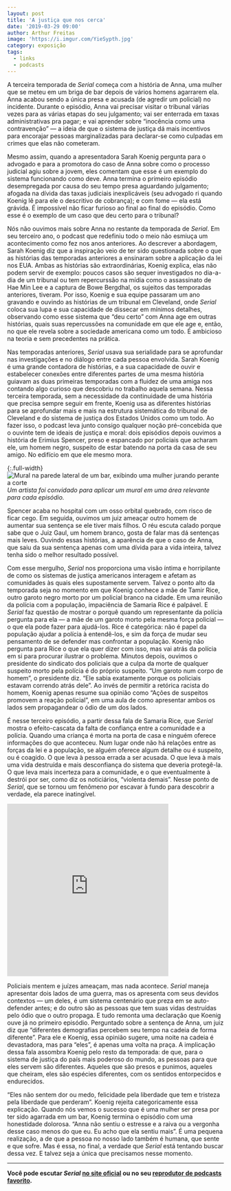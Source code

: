 ```yaml
---
layout: post
title: 'A justiça que nos cerca'
date: '2019-03-29 09:00'
author: Arthur Freitas
image: 'https://i.imgur.com/YieSypth.jpg'
category: exposição
tags:
  - links
  - podcasts
---
```


A terceira temporada de _Serial_ começa com a história de Anna, uma mulher que se meteu em um briga de bar depois de vários homens agarrarem ela. Anna acabou sendo a única presa e acusada (de agredir um policial) no incidente. Durante o episódio, Anna vai precisar visitar o tribunal várias vezes para as várias etapas do seu julgamento; vai ser enterrada em taxas administrativas pra pagar; e vai aprender sobre “inocência como uma contravenção” — a ideia de que o sistema de justiça dá mais incentivos para encorajar pessoas marginalizadas para declarar-se como culpadas em crimes que elas não cometeram.

Mesmo assim, quando a apresentadora Sarah Koenig pergunta para o advogado e para a promotora do caso de Anna sobre como o processo judicial agiu sobre a jovem, eles comentam que esse é um exemplo do sistema funcionando como deve. Anna termina o primeiro episódio desempregada por causa do seu tempo presa aguardando julgamento; afogada na dívida das taxas judiciais inexplicáveis (seu advogado ri quando Koenig lê para ele o descritivo de cobrança); e com fome — ela está grávida. É impossível não ficar furioso ao final ao final do episódio. Como esse é o exemplo de um caso que deu certo para o tribunal?

Nós não ouvimos mais sobre Anna no restante da temporada de _Serial_. Em seu terceiro ano, o podcast que redefiniu todo o meio não esmiuça um acontecimento como fez nos anos anteriores. Ao descrever a abordagem, Sarah Koenig diz que a inspiração veio de ter sido questionada sobre o que as histórias das temporadas anteriores a ensinaram sobre a aplicação da lei nos EUA. Ambas as histórias são extraordinárias, Koenig explica, elas não podem servir de exemplo: poucos casos são sequer investigados no dia-a-dia de um tribunal ou tem repercurssão na mídia como o assassinato de Hae Min Lee e a captura de Bowe Bergdhal, os sujeitos das temporadas anteriores, tiveram. Por isso, Koenig e sua equipe passaram um ano gravando e ouvindo as histórias de um tribunal em Cleveland, onde _Serial_ coloca sua lupa e sua capacidade de dissecar em mínimos detalhes, observando como esse sistema que “deu certo” com Anna age em outras histórias, quais suas repercussões na comunidade em que ele age e, então, no que ele revela sobre a sociedade americana como um todo. É ambicioso na teoria e sem precedentes na prática.

Nas temporadas anteriores, _Serial_ usava sua serialidade para se aprofundar nas investigações e no diálogo entre cada pessoa envolvida. Sarah Koenig é uma grande contadora de histórias, e a sua capacidade de ouvir e estabelecer conexões entre diferentes partes de uma mesma história guiavam as duas primeiras temporadas com a fluidez de uma amiga nos contando algo curioso que descobriu no trabalho aquela semana. Nessa terceira temporada, sem a necessidade da continuidade de uma história que precisa sempre seguir em frente, Koenig usa as diferentes histórias para se aprofundar mais e mais na estrutura sistemática do tribunal de Cleveland e do sistema de justiça dos Estados Unidos como um todo. Ao fazer isso, o podcast leva junto consigo qualquer noção pré-concebida que o ouvinte tem de ideais de justiça e moral: dois episódios depois ouvimos a história de Erimius Spencer, preso e espancado por policiais que acharam ele, um homem negro, suspeito de estar batendo na porta da casa de seu amigo. No edifício em que ele mesmo mora.

{:.full-width}
![Mural na parede lateral de um bar, exibindo uma mulher jurando perante a corte](https://i.imgur.com/oLZCCNAh.jpg)
_Um artista foi convidado para aplicar um mural em uma área relevante para cada episódio._


Spencer acaba no hospital com um osso orbital quebrado, com risco de ficar cego. Em seguida, ouvimos um juiz ameaçar outro homem de aumentar sua sentença se ele tiver mais filhos. O réu escuta calado porque sabe que o Juiz Gaul, um homem branco, gosta de falar mas dá sentenças mais leves. Ouvindo essas histórias, a aparência de que o caso de Anna, que saiu da sua sentença apenas com uma dívida para a vida inteira, talvez tenha sido o melhor resultado possível.

Com esse mergulho, _Serial_ nos proporciona uma visão íntima e horripilante de como os sistemas de justiça americanos interagem e afetam as comunidades às quais eles supostamente servem. Talvez o ponto alto da temporada seja no momento em que Koenig conhece a mãe de Tamir Rice, outro garoto negro morto por um policial branco na cidade. Em uma reunião da polícia com a população, impaciência de Samaria Rice é palpável. E _Serial_ faz questão de mostrar o porquê quando um representante da polícia pergunta para ela — a mãe de um garoto morto pela mesma força policial — o que ela pode fazer para ajudá-los. Rice é categórica: não é papel da população ajudar a polícia à entendê-los, e sim da força de mudar seu pensamento de se defender mas confrontar a população. Koenig não pergunta para Rice o que ela quer dizer com isso, mas vai atrás da polícia em si para procurar ilustrar o problema. Minutos depois, ouvimos o presidente do sindicato dos policiais que a culpa da morte de qualquer suspeito morto pela polícia é do próprio suspeito. “Um garoto num corpo de homem”, o presidente diz. “Ele sabia exatamente porque os policiais estavam correndo atrás dele”. Ao invés de permitir a retórica racista do homem, Koenig apenas resume sua opinião como “Ações de suspeitos promovem a reação policial”, em uma aula de como apresentar ambos os lados sem propagandear o ódio de um dos lados.

É nesse terceiro episódio, a partir dessa fala de Samaria Rice, que _Serial_ mostra o efeito-cascata da falta de confiança entre a comunidade e a polícia. Quando uma criança é morta na porta de casa e ninguém oferece informações do que aconteceu. Num lugar onde não há relações entre as forças da lei e a população, se alguém oferece algum detalhe ou é suspeito, ou é coagido. O que leva à pessoa errada a ser acusada. O que leva à mais uma vida destruída e mais desconfiança do sistema que deveria protegê-la. O que leva mais incerteza para a comunidade, e o que eventualmente à destrói por ser, como diz os noticiários, “violenta demais”. Nesse ponto  de _Serial_, que se tornou um fenômeno por escavar à fundo para descobrir a verdade, ela parece inatingível.

<iframe src="https://serialpodcast.org/embed/250" width="375" height="400" frameborder="0" webkitallowfullscreen mozallowfullscreen allowfullscreen></iframe>

Policiais mentem e juízes ameaçam, mas nada acontece. _Serial_ maneja apresentar dois lados de uma guerra, mas os apresenta com seus devidos contextos — um deles, é um sistema centenário que preza em se auto-defender antes; e do outro são as pessoas que tem suas vidas destruídas pelo ódio que o outro propaga. E tudo remonta uma declaração que Koenig ouve já no primeiro episódio. Perguntado sobre a sentença de Anna, um juiz diz que “diferentes demografias percebem seu tempo na cadeia de forma diferente”. Para ele e Koenig, essa opinião sugere, uma noite na cadeia é devastadora, mas para “eles”, é apenas uma volta na praça. A implicação dessa fala assombra Koenig pelo resto da temporada: de que, para o sistema de justiça do país mais poderoso do mundo, as pessoas para que eles servem são diferentes. Aqueles que são presos e punimos, aqueles que cheiram, eles são espécies diferentes, com os sentidos entorpecidos e endurecidos.

“Eles não sentem dor ou medo, felicidade pela liberdade que tem e tristeza pela liberdade que perderam”. Koenig rejeita categoricamente essa explicação. Quando nós vemos o sucesso que é uma mulher ser presa por ter sido agarrada em um bar, Koenig termina o episódio com uma honestidade dolorosa. “Anna não sentiu o estresse e a raiva ou a vergonha desse caso menos do que eu. Eu acho que ela sentiu mais”. É uma pequena realização, a de que a pessoa no nosso lado também é humana, que sente e que sofre. Mas é essa, no final, a verdade que _Serial_ está tentando buscar dessa vez. E talvez seja a única que precisamos nesse momento.

---

**Você pode escutar _Serial_ [no site oficial](https://serialpodcast.org/) ou no seu [reprodutor de podcasts favorito](http://pca.st/serial).**
